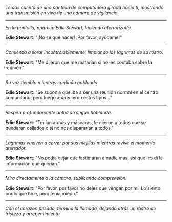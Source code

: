 _Te das cuenta de una pantalla de computadora girada hacia ti, mostrando una transmisión en vivo de una cámara de vigilancia._

---

_En la pantalla, aparece Edie Stewart, luciendo aterrorizada._

**Edie Stewart**: "¡No sé qué hacer! ¡Por favor, ayúdame!"

---

_Comienza a llorar incontrolablemente, limpiando las lágrimas de su rostro._

**Edie Stewart**: "Me dijeron que me matarían si no les contaba sobre la reunión."

---

_Su voz tiembla mientras continúa hablando._

**Edie Stewart**: "Se suponía que iba a ser una reunión normal en el centro comunitario, pero luego aparecieron estos tipos..."

---

_Respira profundamente antes de seguir hablando._

**Edie Stewart**: "Tenían armas y máscaras, le dijeron a todos que se quedaran callados o si no nos dispararían a todos."

---

_Lágrimas vuelven a correr por sus mejillas mientras revive el momento aterrador._

**Edie Stewart**: "No podía dejar que lastimaran a nadie más, así que les di la información que querían."

---

_Mira directamente a la cámara, suplicando comprensión._

**Edie Stewart**: "Por favor, por favor no dejes que vengan por mí. Lo siento por lo que hice, pero tenía miedo."

---

_Con el corazón pesado, termina la llamada, dejando atrás un rastro de tristeza y arrepentimiento._
